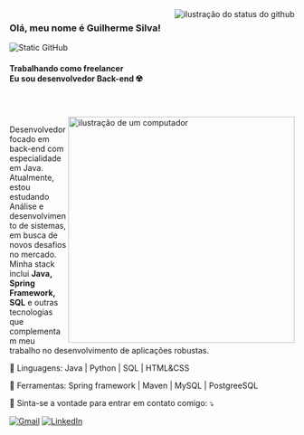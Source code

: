 <img align='right' src="https://github-readme-stats.vercel.app/api?username=GuilhermeD9&show_icons=true&title_color=783c00&text_color=af552e&icon_color=783c00&bg_color=f8efd4&cache_seconds=2300" alt="ilustração do status do github">

### Olá, meu nome é Guilherme Silva!

<img src="https://img.shields.io/static/v1?label=Overview&message=GuilhermeD9&color=f8efd4&style=for-the-badge&logo=GitHub" alt="Static GitHub">

#### Trabalhando como freelancer<br/> Eu sou desenvolvedor Back-end ☢️

<br>
<br>

<img src="https://raw.githubusercontent.com/MicaelliMedeiros/micaellimedeiros/master/image/computer-illustration.png" alt="ilustração de um computador" min-width="400px" max-width="400px" width="400px" align="right">

<p align="left"> 
  Desenvolvedor focado em back-end com especialidade em Java.
Atualmente, estou estudando Análise e desenvolvimento de sistemas, em busca de novos desafios no mercado. Minha stack inclui <strong>Java, Spring Framework, SQL</strong> e outras tecnologias que complementam meu trabalho no desenvolvimento de aplicações robustas.
</p>

<p align="left">
  🦄 Linguagens: Java | Python | SQL | HTML&CSS
</p>

<p align="left">
  💼 Ferramentas: Spring framework | Maven | MySQL | PostgreeSQL
</p>

<p align="left">
  💌 Sinta-se a vontade para entrar em contato comigo: ⤵️
</p>

<p align="left">
  <a href="#" title="Gmail">
  <img src="https://img.shields.io/badge/-Gmail-FF0000?style=flat-square&labelColor=FF0000&logo=gmail&logoColor=white&link=sgsouza.173@gmail.com" alt="Gmail"/></a>
  <a href="#" title="LinkedIn">
  <img src="https://img.shields.io/badge/-Linkedin-0e76a8?style=flat-square&logo=Linkedin&logoColor=white&link=https://www.linkedin.com/in/guilherme-silva7a/" alt="LinkedIn"/></a>
</p>
